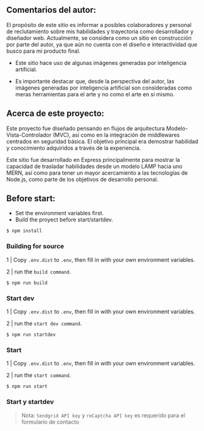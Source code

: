 ## Comentarios del autor:

El propósito de este sitio es informar a posibles colaboradores y personal de reclutamiento sobre mis habilidades y trayectoria como desarrollador y diseñador web. Actualmente, se considera como un sitio en construcción por parte del autor, ya que aún no cuenta con el diseño e interactividad que busco para mi producto final.

- Este sitio hace uso de algunas imágenes generadas por inteligencia artificial.

- Es importante destacar que, desde la perspectiva del autor, las imágenes generadas por inteligencia artificial son consideradas como meras herramientas para el arte y no como el arte en sí mismo.


## Acerca de este proyecto:

Este proyecto fue diseñado pensando en flujos de arquitectura Modelo-Vista-Controlador (MVC), así como en la integración de middlewares centrados en seguridad básica. El objetivo principal era demostrar habilidad y conocimiento adquiridos a través de la experiencia.

Este sitio fue desarrollado en Express principalmente para mostrar la capacidad de trasladar habilidades desde un modelo LAMP hacia uno MERN, así como para tener un mayor acercamiento a las tecnologías de Node.js, como parte de los objetivos de desarrollo personal.


## Before start:
* Set the environment variables first.
* Build the proyect before start/startdev.


```console
$ npm install
```

### Building for source

 1 | Copy `.env.dist` to `.env`, then fill in with your own environment variables.

 2 | run the `build command`.

```console
$ npm run build
```


### Start dev

 1 | Copy `.env.dist` to `.env`, then fill in with your own environment variables.

 2 | run the `start dev command`.

```console
$ npm run startdev
```

### Start

 1 | Copy `.env.dist` to `.env`, then fill in with your own environment variables.

 2 | run the `start command`.

```console
$ npm run start
```


### Start y startdev
> Nota: `Sendgrid API key` y `reCaptcha API key` es requerido para el formulario de contacto
